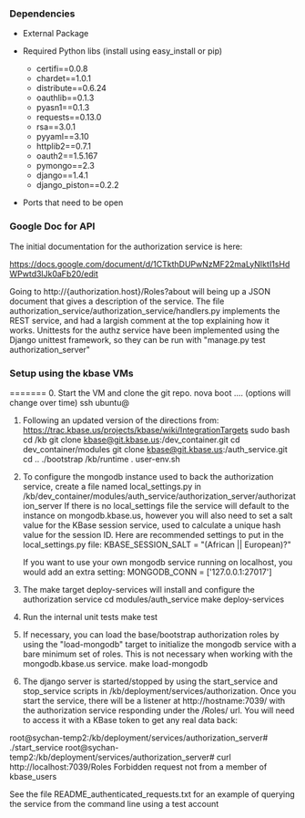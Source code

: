 ### Dependencies

* External Package

* Required Python libs (install using easy_install or pip)

    * certifi==0.0.8
    * chardet==1.0.1
    * distribute==0.6.24
    * oauthlib==0.1.3
    * pyasn1==0.1.3
    * requests==0.13.0
    * rsa==3.0.1
    * pyyaml==3.10
    * httplib2==0.7.1
    * oauth2==1.5.167
    * pymongo==2.3
    * django==1.4.1
    * django_piston==0.2.2

* Ports that need to be open

### Google Doc for API

   The initial documentation for the authorization service is here:

https://docs.google.com/document/d/1CTkthDUPwNzMF22maLyNIktI1sHdWPwtd3lJk0aFb20/edit

   Going to http://{authorization.host}/Roles?about will being up a JSON document that
gives a description of the service.
   The file authorization_service/authorization_service/handlers.py implements the
REST service, and had a largish comment at the top explaining how it works.
   Unittests for the authz service have been implemented using the Django unittest
framework, so they can be run with "manage.py test authorization_server"

### Setup using the kbase VMs
=======
0.  Start the VM and clone the git repo.
    nova boot .... (options will change over time)
    ssh ubuntu@<vm host>

1. Following an updated version of the directions
   from: https://trac.kbase.us/projects/kbase/wiki/IntegrationTargets
   sudo bash
   cd /kb
   git clone kbase@git.kbase.us:/dev_container.git
   cd dev_container/modules
   git clone kbase@git.kbase.us:/auth_service.git
   cd ..
   ./bootstrap /kb/runtime
   . user-env.sh

2. To configure the mongodb instance used to back the authorization service, create a
   file named local_settings.py in
   /kb/dev_container/modules/auth_service/authorization_server/authorization_server
   If there is no local_settings file the service will default to the instance on mongodb.kbase.us,
   however you will also need to set a salt value for the KBase session service, used to
calculate a unique hash value for the session ID.
   Here are recommended settings to put in the local_settings.py file:
KBASE_SESSION_SALT = "(African || European)?"

   If you want to use your own mongodb service running on localhost, you would add
an extra setting:
MONGODB_CONN = ['127.0.0.1:27017']

3. The make target deploy-services will install and configure the authorization service
   cd modules/auth_service
   make deploy-services

4. Run the internal unit tests
   make test   

5. If necessary, you can load the base/bootstrap authorization roles by using the "load-mongodb" target to initialize the mongodb service with a bare minimum set of roles. This is not necessary when working with the mongodb.kbase.us service.
   make load-mongodb

6. The django server is started/stopped by using the start_service and stop_service
scripts in /kb/deployment/services/authorization. Once you start the service, there
will be a listener at http://hostname:7039/ with the authorization service responding
under the /Roles/ url. You will need to access it with a KBase token to get any
real data back:

root@sychan-temp2:/kb/deployment/services/authorization_server# ./start_service 
root@sychan-temp2:/kb/deployment/services/authorization_server# curl http://localhost:7039/Roles
Forbidden request not from a member of kbase_users

   See the file README_authenticated_requests.txt for an example of querying the
service from the command line using a test account
